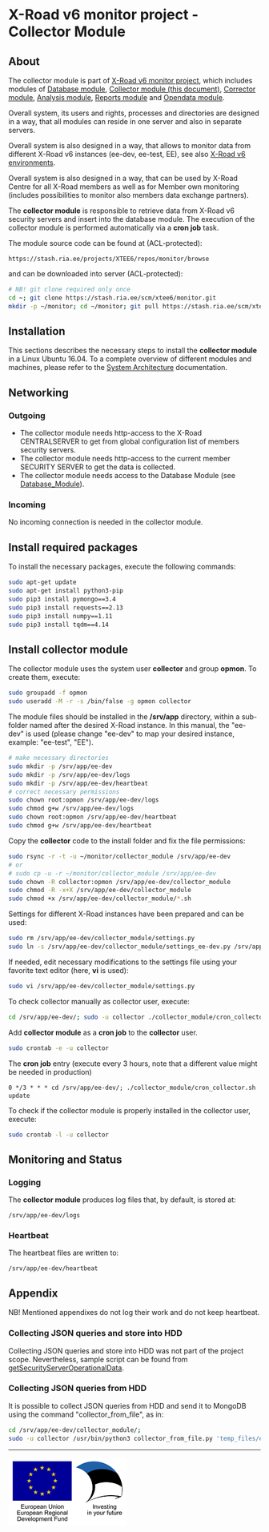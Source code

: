 # X-Road v6 monitor project - Collector Module

## About

The collector module is part of [X-Road v6 monitor project](../readme.md), which includes modules of [Database module](database_module.md), [Collector module (this document)](collector_module.md), [Corrector module](corrector_module.md), [Analysis module](analysis_module.md), [Reports module](reports_module.md) and [Opendata module](opendata_module.md).

Overall system, its users and rights, processes and directories are designed in a way, that all modules can reside in one server and also in separate servers. 

Overall system is also designed in a way, that allows to monitor data from different X-Road v6 instances (ee-dev, ee-test, EE), see also [X-Road v6 environments](https://www.ria.ee/en/x-road-environments.html#v6).

Overall system is also designed in a way, that can be used by X-Road Centre for all X-Road members as well as for Member own monitoring (includes possibilities to monitor also members data exchange partners).

The **collector module** is responsible to retrieve data from X-Road v6 security servers and insert into the database module. The execution of the collector module is performed automatically via a **cron job** task.

The module source code can be found at (ACL-protected):

```
https://stash.ria.ee/projects/XTEE6/repos/monitor/browse
```

and can be downloaded into server (ACL-protected):

```bash
# NB! git clone required only once
cd ~; git clone https://stash.ria.ee/scm/xtee6/monitor.git
mkdir -p ~/monitor; cd ~/monitor; git pull https://stash.ria.ee/scm/xtee6/monitor.git
```

## Installation

This sections describes the necessary steps to install the **collector module** in a Linux Ubuntu 16.04. To a complete overview of different modules and machines, please refer to the [System Architecture](system_architecture.md) documentation.

## Networking

### Outgoing

- The collector module needs http-access to the X-Road CENTRALSERVER to get from global configuration list of members security servers.
- The collector module needs http-access to the current member SECURITY SERVER to get the data is collected.
- The collector module needs access to the Database Module (see [Database_Module](database_module.md)).

### Incoming

No incoming connection is needed in the collector module.

## Install required packages

To install the necessary packages, execute the following commands:

```bash
sudo apt-get update
sudo apt-get install python3-pip
sudo pip3 install pymongo==3.4
sudo pip3 install requests==2.13
sudo pip3 install numpy==1.11
sudo pip3 install tqdm==4.14
```

## Install collector module

The collector module uses the system user **collector** and group **opmon**. To create them, execute:

```bash
sudo groupadd -f opmon
sudo useradd -M -r -s /bin/false -g opmon collector
```

The module files should be installed in the **/srv/app** directory, within a sub-folder named after the desired X-Road instance. In this manual, the "ee-dev" is used (please change "ee-dev" to map your desired instance, example: "ee-test", "EE").

```bash
# make necessary directories
sudo mkdir -p /srv/app/ee-dev
sudo mkdir -p /srv/app/ee-dev/logs
sudo mkdir -p /srv/app/ee-dev/heartbeat
# correct necessary permissions
sudo chown root:opmon /srv/app/ee-dev/logs
sudo chmod g+w /srv/app/ee-dev/logs
sudo chown root:opmon /srv/app/ee-dev/heartbeat
sudo chmod g+w /srv/app/ee-dev/heartbeat
```

Copy the **collector** code to the install folder and fix the file permissions:

```bash
sudo rsync -r -t -u ~/monitor/collector_module /srv/app/ee-dev
# or 
# sudo cp -u -r ~/monitor/collector_module /srv/app/ee-dev
sudo chown -R collector:opmon /srv/app/ee-dev/collector_module
sudo chmod -R -x+X /srv/app/ee-dev/collector_module
sudo chmod +x /srv/app/ee-dev/collector_module/*.sh
```

Settings for different X-Road instances have been prepared and can be used:

```bash
sudo rm /srv/app/ee-dev/collector_module/settings.py
sudo ln -s /srv/app/ee-dev/collector_module/settings_ee-dev.py /srv/app/ee-dev/collector_module/settings.py
```

If needed, edit necessary modifications to the settings file using your favorite text editor (here, **vi** is used):

```bash
sudo vi /srv/app/ee-dev/collector_module/settings.py
```

To check collector manually as collector user, execute:

```bash
cd /srv/app/ee-dev/; sudo -u collector ./collector_module/cron_collector.sh update
```

Add **collector module** as a **cron job** to the **collector** user.

```bash
sudo crontab -e -u collector
```

The **cron job** entry (execute every 3 hours, note that a different value might be needed in production)

```
0 */3 * * * cd /srv/app/ee-dev/; ./collector_module/cron_collector.sh update
```

To check if the collector module is properly installed in the collector user, execute:

```bash
sudo crontab -l -u collector
```

## Monitoring and Status

### Logging 

The **collector module** produces log files that, by default, is stored at:

```
/srv/app/ee-dev/logs
```

### Heartbeat

The heartbeat files are written to:

```
/srv/app/ee-dev/heartbeat
```

## Appendix

NB! Mentioned appendixes do not log their work and do not keep heartbeat.

### Collecting JSON queries and store into HDD

Collecting JSON queries and store into HDD was not part of the project scope. Nevertheless, sample script can be found from [getSecurityServerOperationalData](https://github.com/ToomasMolder/X-road-scripts/tree/master/getSecurityServerOperationalData).

### Collecting JSON queries from HDD

It is possible to collect JSON queries from HDD and send it to MongoDB using the command "collector_from_file", as in:

```bash
cd /srv/app/ee-dev/collector_module/; 
sudo -u collector /usr/bin/python3 collector_from_file.py 'temp_files/ee-dev.COM.*'
```

---

![](img/eu_regional_development_fund_horizontal_div_15.png "European Union | European Regional Development Fund | Investing in your future")
